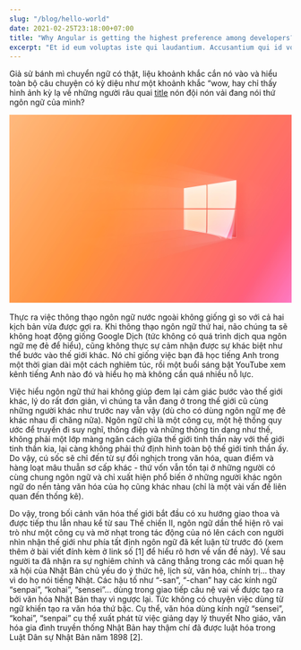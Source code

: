 ```yaml
---
slug: "/blog/hello-world"
date: 2021-02-25T23:18:00+07:00
title: "Why Angular is getting the highest preference among developers?"
excerpt: "Et id eum voluptas iste qui laudantium. Accusantium qui id voluptatem voluptas officia tempore ipsam deleniti rem. Est est occaecati voluptatem exercitationem ex possimus quo minima. Sit architecto est harum aut nemo perferendis reiciendis odio."
--- 
```

Giả sử bánh mì chuyển ngữ có thật, liệu khoảnh khắc cắn nó vào và hiểu toàn bộ câu chuyện có kỳ diệu như một khoảnh khắc “wow, hay chỉ thấy hình ảnh kỳ lạ về những người râu quai [title](https://www.example.com) nón đội nón vải đang nói thứ ngôn ngữ của mình?

![Sample image](./windows.jpg "Philadelphia's Magic Gardens")

Thực ra việc thông thạo ngôn ngữ nước ngoài không giống gì so với cả hai kịch bản vừa được gợi ra. Khi thông thạo ngôn ngữ thứ hai, não chúng ta sẽ không hoạt động giống Google Dịch (tức không có quá trình dịch qua ngôn ngữ mẹ đẻ để hiểu), cũng không thực sự cảm nhận được sự khác biệt như thể bước vào thế giới khác. Nó chỉ giống việc bạn đã học tiếng Anh trong một thời gian dài một cách nghiêm túc, rồi một buổi sáng bật YouTube xem kênh tiếng Anh nào đó và hiểu họ mà không cần quá nhiều nỗ lực.

Việc hiểu ngôn ngữ thứ hai không giúp đem lại cảm giác bước vào thế giới khác, lý do rất đơn giản, vì chúng ta vẫn đang ở trong thế giới cũ cùng những người khác như trước nay vẫn vậy (dù cho có dùng ngôn ngữ mẹ đẻ khác nhau đi chăng nữa). Ngôn ngữ chỉ là một công cụ, một hệ thống quy ước để truyền đi suy nghĩ, thông điệp và những thông tin dạng như thế, không phải một lớp màng ngăn cách giữa thế giới tinh thần này với thế giới tinh thần kia, lại càng không phải thứ định hình toàn bộ thế giới tinh thần ấy. Do vậy, cú sốc sẽ chỉ đến từ sự đối nghịch trong văn hóa, quan điểm và hàng loạt mâu thuẫn sơ cấp khác - thứ vốn vẫn tồn tại ở những người có cùng chung ngôn ngữ và chỉ xuất hiện phổ biến ở những người khác ngôn ngữ do nền tảng văn hóa của họ cũng khác nhau (chỉ là một vài vấn đề liên quan đến thống kê).

Do vậy, trong bối cảnh văn hóa thế giới bắt đầu có xu hướng giao thoa và được tiếp thu lẫn nhau kể từ sau Thế chiến II, ngôn ngữ dần thể hiện rõ vai trò như một công cụ và mờ nhạt trong tác động của nó lên cách con người nhìn nhận thế giới như phía tất định ngôn ngữ đã kết luận từ trước đó (xem thêm ở bài viết đính kèm ở link số [1] để hiểu rõ hơn về vấn đề này). Về sau người ta đã nhận ra sự nghiêm chỉnh và căng thẳng trong các mối quan hệ xã hội của Nhật Bản chủ yếu do ý thức hệ, lịch sử, văn hóa, chính trị… thay vì do họ nói tiếng Nhật. Các hậu tố như “-san”, “-chan” hay các kính ngữ “senpai”, “kohai”, “sensei”... dùng trong giao tiếp câu nệ vai vế được tạo ra bởi văn hóa Nhật Bản thay vì ngược lại. Tức không có chuyện việc dùng từ ngữ khiến tạo ra văn hóa thứ bậc. Cụ thể, văn hóa dùng kính ngữ “sensei”, “kohai”, “senpai” cụ thể xuất phát từ việc giảng dạy lý thuyết Nho giáo, văn hóa gia đình truyền thống Nhật Bản hay thậm chí đã được luật hóa trong Luật Dân sự Nhật Bản năm 1898 [2].